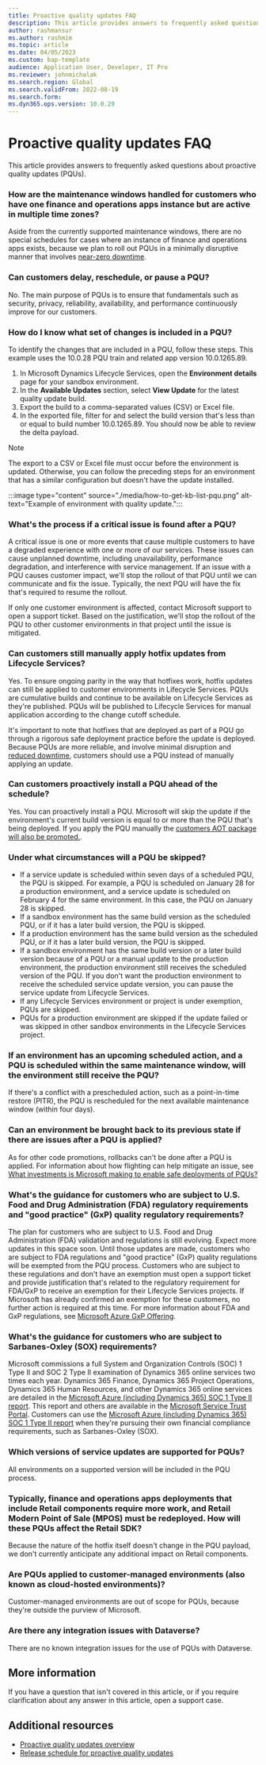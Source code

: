 ```yaml
---
title: Proactive quality updates FAQ
description: This article provides answers to frequently asked questions about proactive quality updates (PQUs).
author: rashmansur
ms.author: rashmim
ms.topic: article
ms.date: 04/05/2023
ms.custom: bap-template
audience: Application User, Developer, IT Pro
ms.reviewer: johnmichalak
ms.search.region: Global
ms.search.validFrom: 2022-08-19
ms.search.form:
ms.dyn365.ops.version: 10.0.29
---
```


# Proactive quality updates FAQ

This article provides answers to frequently asked questions about proactive quality updates (PQUs).

### How are the maintenance windows handled for customers who have one finance and operations apps instance but are active in multiple time zones?

Aside from the currently supported maintenance windows, there are no special schedules for cases where an instance of finance and operations apps exists, because we plan to roll out PQUs in a minimally disruptive manner that involves [near-zero downtime](../../dev-itpro/deployment/plannedmaintenance-selfservice.md#what-does-near-zero-downtime-maintenance-mean).

### Can customers delay, reschedule, or pause a PQU?

No. The main purpose of PQUs is to ensure that fundamentals such as security, privacy, reliability, availability, and performance continuously improve for our customers.

### How do I know what set of changes is included in a PQU?

To identify the changes that are included in a PQU, follow these steps. This example uses the 10.0.28 PQU train and related app version 10.0.1265.89.

1. In Microsoft Dynamics Lifecycle Services, open the **Environment details** page for your sandbox environment.
2. In the **Available Updates** section, select **View Update** for the latest quality update build.
3. Export the build to a comma-separated values (CSV) or Excel file.
4. In the exported file, filter for and select the build version that's less than or equal to build number 10.0.1265.89. You should now be able to review the delta payload.

> [!NOTE]
> The export to a CSV or Excel file must occur before the environment is updated. Otherwise, you can follow the preceding steps for an environment that has a similar configuration but doesn't have the update installed.

:::image type="content" source="./media/how-to-get-kb-list-pqu.png" alt-text="Example of environment with quality update."::: 

### What's the process if a critical issue is found after a PQU?

A critical issue is one or more events that cause multiple customers to have a degraded experience with one or more of our services. These issues can cause unplanned downtime, including unavailability, performance degradation, and interference with service management. If an issue with a PQU causes customer impact, we'll stop the rollout of that PQU until we can communicate and fix the issue. Typically, the next PQU will have the fix that's required to resume the rollout.

If only one customer environment is affected, contact Microsoft support to open a support ticket. Based on the justification, we'll stop the rollout of the PQU to other customer environments in that project until the issue is mitigated.

### Can customers still manually apply hotfix updates from Lifecycle Services?

Yes. To ensure ongoing parity in the way that hotfixes work, hotfix updates can still be applied to customer environments in Lifecycle Services. PQUs are cumulative builds and continue to be available on Lifecycle Services as they're published. PQUs will be published to Lifecycle Services for manual application according to the change cutoff schedule.

It's important to note that hotfixes that are deployed as part of a PQU go through a rigorous safe deployment practice before the update is deployed. Because PQUs are more reliable, and involve minimal disruption and [reduced downtime](../../dev-itpro/deployment/plannedmaintenance-selfservice.md#what-does-near-zero-downtime-maintenance-mean), customers should use a PQU instead of manually applying an update.

### Can customers proactively install a PQU ahead of the schedule?

Yes. You can proactively install a PQU. Microsoft will skip the update if the environment's current build version is equal to or more than the PQU that's being deployed. If you apply the PQU manually the [customers AOT package will also be promoted.](../../dev-itpro/deployment/updateenvironment-newinfrastructure.md#things-to-consider-about-production-updates). 

### Under what circumstances will a PQU be skipped?

- If a service update is scheduled within seven days of a scheduled PQU, the PQU is skipped. For example, a PQU is scheduled on January 28 for a production environment, and a service update is scheduled on February 4 for the same environment. In this case, the PQU on January 28 is skipped.
- If a sandbox environment has the same build version as the scheduled PQU, or if it has a later build version, the PQU is skipped.
- If a production environment has the same build version as the scheduled PQU, or if it has a later build version, the PQU is skipped.
- If a sandbox environment has the same build version or a later build version because of a PQU or a manual update to the production environment, the production environment still receives the scheduled version of the PQU. If you don't want the production environment to receive the scheduled service update version, you can pause the service update from Lifecycle Services.
- If any Lifecycle Services environment or project is under exemption, PQUs are skipped.
- PQUs for a production environment are skipped if the update failed or was skipped in other sandbox environments in the Lifecycle Services project.

### If an environment has an upcoming scheduled action, and a PQU is scheduled within the same maintenance window, will the environment still receive the PQU?

If there's a conflict with a prescheduled action, such as a point-in-time restore (PITR), the PQU is rescheduled for the next available maintenance window (within four days).

### Can an environment be brought back to its previous state if there are issues after a PQU is applied?

As for other code promotions, rollbacks can't be done after a PQU is applied. For information about how flighting can help mitigate an issue, see [What investments is Microsoft making to enable safe deployments of PQUs?](quality-updates.md#what-investments-is-microsoft-making-to-enable-safe-deployments-of-pqus)

### What's the guidance for customers who are subject to U.S. Food and Drug Administration (FDA) regulatory requirements and "good practice" (GxP) quality regulatory requirements?

The plan for customers who are subject to U.S. Food and Drug Administration (FDA) validation and regulations is still evolving. Expect more updates in this space soon. Until those updates are made, customers who are subject to FDA regulations and "good practice" (GxP) quality regulations will be exempted from the PQU process. Customers who are subject to these regulations and don't have an exemption must open a support ticket and provide justification that's related to the regulatory requirement for FDA/GxP to receive an exemption for their Lifecycle Services projects. If Microsoft has already confirmed an exemption for these customers, no further action is required at this time. For more information about FDA and GxP regulations, see [Microsoft Azure GxP Offering](/azure/compliance/offerings/offering-gxp).

### What's the guidance for customers who are subject to Sarbanes-Oxley (SOX) requirements?

Microsoft commissions a full System and Organization Controls (SOC) 1 Type II and SOC 2 Type II examination of Dynamics 365 online services two times each year. Dynamics 365 Finance, Dynamics 365 Project Operations, Dynamics 365 Human Resources, and other Dynamics 365 online services are detailed in the [Microsoft Azure (including Dynamics 365) SOC 1 Type II report](https://servicetrust.microsoft.com/viewpage/SOC). This report and others are available in the [Microsoft Service Trust Portal](https://servicetrust.microsoft.com/). Customers can use the [Microsoft Azure (including Dynamics 365) SOC 1 Type II report](https://servicetrust.microsoft.com/viewpage/SOC) when they're pursuing their own financial compliance requirements, such as Sarbanes-Oxley (SOX).

### Which versions of service updates are supported for PQUs?

All environments on a supported version will be included in the PQU process.

### Typically, finance and operations apps deployments that include Retail components require more work, and Retail Modern Point of Sale (MPOS) must be redeployed. How will these PQUs affect the Retail SDK?

Because the nature of the hotfix itself doesn't change in the PQU payload, we don't currently anticipate any additional impact on Retail components.

### Are PQUs applied to customer-managed environments (also known as cloud-hosted environments)?

Customer-managed environments are out of scope for PQUs, because they're outside the purview of Microsoft.

### Are there any integration issues with Dataverse?

There are no known integration issues for the use of PQUs with Dataverse.

## More information

If you have a question that isn't covered in this article, or if you require clarification about any answer in this article, open a support case.

## Additional resources

- [Proactive quality updates overview](quality-updates.md)
- [Release schedule for proactive quality updates](quality-updates-schedule.md)
